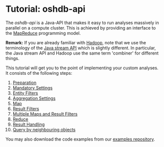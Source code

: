 # Tutorial: oshdb-api

The _oshdb-api_ is a Java-API that makes it easy to run analyses
massively in parallel on a compute cluster. This is achieved by
providing an interface to the
[MapReduce](https://en.wikipedia.org/wiki/MapReduce)
programming model.

**Remark:** If you are already familiar with
[Hadoop](https://en.wikipedia.org/wiki/Apache_Hadoop),
note that we use the terminology of the
[Java stream API](https://docs.oracle.com/javase/8/docs/api/java/util/stream/package-summary.html)
which is slightly different. In particular, the Java stream API and
Hadoop use the same term 'combiner' for different things.

This tutorial will get you to the point of implementing your custom
analyses. It consists of the following steps:

1. [Preparation](preparation.md)
1. [Mandatory Settings](mandatory-settings.md)
1. [Entity Filters](entity-filters.md)
1. [Aggregation Settings](aggregation-settings.md)
1. [Map](map.md)
1. [Result Filters](result-filters.md)
1. [Multiple Maps and Result Filters](multiple-maps-and-filters.md)
1. [Reduce](reduce.md)
1. [Result Handling](result-handling.md)
1. [Query by neighbouring objects](neighbourhood.md)

You may also download the code examples from our
[examples repository](https://gitlab.gistools.geog.uni-heidelberg.de/giscience/big-data/ohsome/oshdb-examples).
